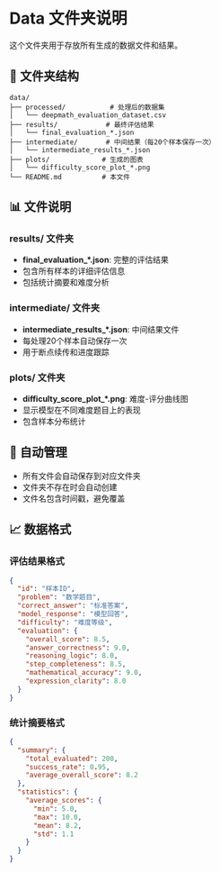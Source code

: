 # Data 文件夹说明

这个文件夹用于存放所有生成的数据文件和结果。

## 📁 文件夹结构

```
data/
├── processed/           # 处理后的数据集
│   └── deepmath_evaluation_dataset.csv
├── results/            # 最终评估结果
│   └── final_evaluation_*.json
├── intermediate/       # 中间结果（每20个样本保存一次）
│   └── intermediate_results_*.json
├── plots/             # 生成的图表
│   └── difficulty_score_plot_*.png
└── README.md          # 本文件
```

## 📊 文件说明

### results/ 文件夹
- **final_evaluation_*.json**: 完整的评估结果
- 包含所有样本的详细评估信息
- 包括统计摘要和难度分析

### intermediate/ 文件夹  
- **intermediate_results_*.json**: 中间结果文件
- 每处理20个样本自动保存一次
- 用于断点续传和进度跟踪

### plots/ 文件夹
- **difficulty_score_plot_*.png**: 难度-评分曲线图
- 显示模型在不同难度题目上的表现
- 包含样本分布统计

## 🔧 自动管理

- 所有文件会自动保存到对应文件夹
- 文件夹不存在时会自动创建
- 文件名包含时间戳，避免覆盖

## 📈 数据格式

### 评估结果格式
```json
{
  "id": "样本ID",
  "problem": "数学题目",
  "correct_answer": "标准答案", 
  "model_response": "模型回答",
  "difficulty": "难度等级",
  "evaluation": {
    "overall_score": 8.5,
    "answer_correctness": 9.0,
    "reasoning_logic": 8.0,
    "step_completeness": 8.5,
    "mathematical_accuracy": 9.0,
    "expression_clarity": 8.0
  }
}
```

### 统计摘要格式
```json
{
  "summary": {
    "total_evaluated": 200,
    "success_rate": 0.95,
    "average_overall_score": 8.2
  },
  "statistics": {
    "average_scores": {
      "min": 5.0,
      "max": 10.0,
      "mean": 8.2,
      "std": 1.1
    }
  }
}
``` 